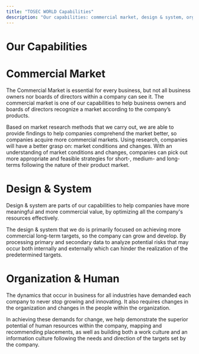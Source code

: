 ```yaml
---
title: "TOSEC WORLD Capabilities"
description: "Our capabilities: commercial market, design & system, organization & human"
---
```

# Our Capabilities

# Commercial Market

The Commercial Market is essential for every business, but not all business owners nor boards of directors within a company can see it. The commercial market is one of our capabilities to help business owners and boards of directors recognize a market according to the company’s products.

Based on market research methods that we carry out, we are able to provide findings to help companies comprehend the market better, so companies acquire more commercial markets. Using research, companies will have a better grasp on: market conditions and changes. With an understanding of market conditions and changes, companies can pick out more appropriate and feasible strategies for short-, medium- and long-terms following the nature of their product market.

# Design & System

Design & system are parts of our capabilities to help companies have more meaningful and more commercial value, by optimizing all the company's resources effectively.

The design & system that we do is primarily focused on achieving more commercial long-term targets, so the company can grow and develop. By processing primary and secondary data to analyze potential risks that may occur both internally and externally which can hinder the realization of the predetermined targets.

# Organization & Human

The dynamics that occur in business for all industries have demanded each company to never stop growing and innovating. It also requires changes in the organization and changes in the people within the organization.

In achieving these demands for change, we help demonstrate the superior potential of human resources within the company, mapping and recommending placements, as well as building both a work culture and an information culture following the needs and direction of the targets set by the company.
